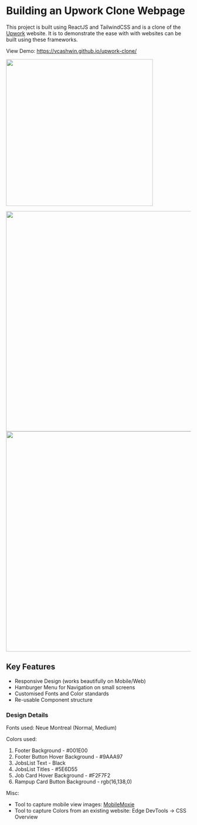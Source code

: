 # Building an Upwork Clone Webpage

This project is built using ReactJS and TailwindCSS and is a clone of the [Upwork](https://www.upwork.com) website.
It is to demonstrate the ease with with websites can be built using these frameworks.

View Demo: https://vcashwin.github.io/upwork-clone/

<img src="https://user-images.githubusercontent.com/26198609/214109070-6b813af8-0a87-4364-b8ba-cbc4125c0fc1.png" height="400">

<img src="https://user-images.githubusercontent.com/26198609/214108113-d1fa3ad8-413f-4bf7-8493-9d1150e41c17.png" height="600"> <img src="https://user-images.githubusercontent.com/26198609/214108124-fa1d0110-7443-4fb3-8155-5478e253e7c9.png" height="600">

## Key Features

- Responsive Design (works beautifully on Mobile/Web)
- Hamburger Menu for Navigation on small screens
- Customised Fonts and Color standards
- Re-usable Component structure

### Design Details

Fonts used:
Neue Montreal (Normal, Medium)

Colors used:

1. Footer Background - #001E00
2. Footer Button Hover Background - #9AAA97
3. JobsList Text - Black
4. JobsList Titles - #5E6D55
5. Job Card Hover Background - #F2F7F2
6. Rampup Card Button Background - rgb(16,138,0)

Misc:

- Tool to capture mobile view images: [MobileMoxie](https://mobilemoxie.com/tools/mobile-page-test/)
- Tool to capture Colors from an existing website: Edge DevTools -> CSS Overview
